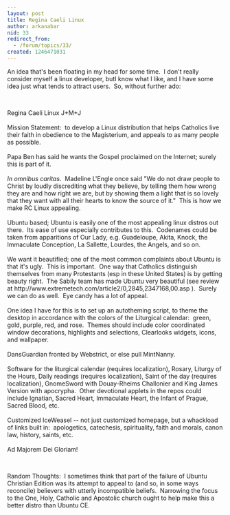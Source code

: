 ```yaml
---
layout: post
title: Regina Caeli Linux
author: arkanabar
nid: 33
redirect_from:
  - /forum/topics/33/
created: 1246471031
---
```

<p>An idea that's been floating in my head for some time.&nbsp; I&nbsp;don't really consider myself a linux developer, butI know what I&nbsp;like, and I&nbsp;have some idea just what tends to attract users.&nbsp; So, without further ado:</p>
<p>&nbsp;</p>
<p>Regina Caeli Linux J+M+J <br />
<br />
Mission Statement:&nbsp; to develop a Linux distribution that helps Catholics live their faith in obedience to the Magisterium, and appeals to as many people as possible.<br />
<br />
Papa Ben has said he wants the Gospel proclaimed on the Internet; surely this is part of it.<br />
<br />
<em>In omnibus caritas</em>.&nbsp; Madeline L'Engle once said &quot;We do not draw people to Christ by loudly discrediting what they believe, by telling them how wrong they are and how right we are, but by showing them a light that is so lovely that they want with all their hearts to know the source of it.&quot;&nbsp; This is how we make RC Linux appealing.<br />
<br />
Ubuntu based; Ubuntu is easily one of the most appealing linux distros out there.&nbsp; Its ease of use especially contributes to this.&nbsp; Codenames could be taken from apparitions of Our Lady, e.g. Guadeloupe, Akita, Knock, the Immaculate Conception, La Sallette, Lourdes, the Angels, and so on.<br />
<br />
We want it beautified; one of the most common complaints about Ubuntu is that it's ugly.&nbsp; This is important.&nbsp; One way that Catholics distinguish themselves from many Protestants (esp in these United States) is by getting beauty right.&nbsp; The Sabily team has made Ubuntu very beautiful (see review at http://www.extremetech.com/article2/0,2845,2347168,00.asp ).&nbsp; Surely we can do as well.&nbsp; Eye candy has a lot of appeal.<br />
<br />
One idea I have for this is to set up an autotheming script, to theme the desktop in accordance with the colors of the Liturgical calendar:&nbsp; green, gold, purple, red, and rose.&nbsp; Themes should include color coordinated window decorations, highlights and selections, Clearlooks widgets, icons, and wallpaper.<br />
<br />
DansGuardian fronted by Webstrict, or else pull MintNanny.<br />
<br />
Software for the liturgical calendar (requires localization), Rosary, Liturgy of the Hours, Daily readings (requires localization), Saint of the day (requires localization), GnomeSword with Douay-Rheims Challonier and King James Version with apocrypha.&nbsp; Other devotional applets in the repos could include Ignatian, Sacred Heart, Immaculate Heart, the Infant of Prague, Sacred Blood, etc.<br />
<br />
Customized IceWeasel -- not just customized homepage, but a whackload of links built in:&nbsp; apologetics, catechesis, spirituality, faith and morals, canon law, history, saints, etc.&nbsp; <br />
<br />
Ad Majorem Dei Gloriam!</p>
<p>&nbsp;</p>
<p>Random Thoughts:&nbsp;&nbsp;I&nbsp;sometimes think that part of the failure of Ubuntu Christian&nbsp;Edition was its attempt to appeal to (and so, in some ways reconcile) believers with utterly incompatible beliefs.&nbsp; Narrowing the focus to the One, Holy, Catholic and Apostolic church ought to help make this a better distro than Ubuntu CE.</p>
